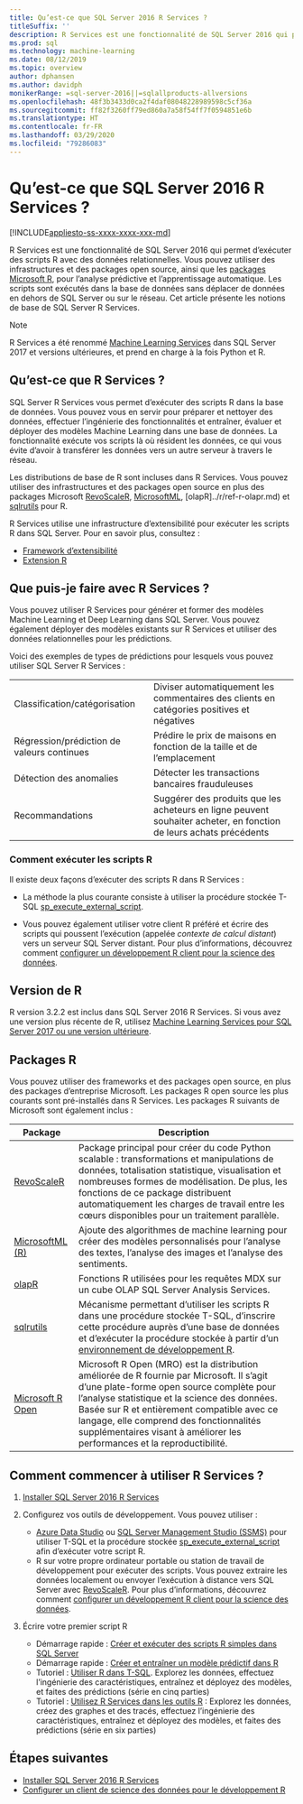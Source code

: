 ```yaml
---
title: Qu’est-ce que SQL Server 2016 R Services ?
titleSuffix: ''
description: R Services est une fonctionnalité de SQL Server 2016 qui permet d’exécuter des scripts R avec des données relationnelles. Vous pouvez utiliser des infrastructures et des packages open source, ainsi que les packages Microsoft R, pour l’analyse prédictive et l’apprentissage automatique. Les scripts sont exécutés dans la base de données sans déplacer de données en dehors de SQL Server ou sur le réseau. Cet article présente les notions de base de SQL Server R Services.
ms.prod: sql
ms.technology: machine-learning
ms.date: 08/12/2019
ms.topic: overview
author: dphansen
ms.author: davidph
monikerRange: =sql-server-2016||=sqlallproducts-allversions
ms.openlocfilehash: 48f3b3433d0ca2f4daf08048228989598c5cf36a
ms.sourcegitcommit: ff82f3260ff79ed860a7a58f54ff7f0594851e6b
ms.translationtype: HT
ms.contentlocale: fr-FR
ms.lasthandoff: 03/29/2020
ms.locfileid: "79286083"
---
```

# <a name="what-is-sql-server-2016-r-services"></a>Qu’est-ce que SQL Server 2016 R Services ?
[!INCLUDE[appliesto-ss-xxxx-xxxx-xxx-md](../../includes/appliesto-ss-xxxx-xxxx-xxx-md.md)]

R Services est une fonctionnalité de SQL Server 2016 qui permet d’exécuter des scripts R avec des données relationnelles. Vous pouvez utiliser des infrastructures et des packages open source, ainsi que les [packages Microsoft R](#packages), pour l’analyse prédictive et l’apprentissage automatique. Les scripts sont exécutés dans la base de données sans déplacer de données en dehors de SQL Server ou sur le réseau. Cet article présente les notions de base de SQL Server R Services.

> [!Note]
> R Services a été renommé [Machine Learning Services](../what-is-sql-server-machine-learning.md) dans SQL Server 2017 et versions ultérieures, et prend en charge à la fois Python et R.

## <a name="what-is-r-services"></a>Qu’est-ce que R Services ?

SQL Server R Services vous permet d’exécuter des scripts R dans la base de données. Vous pouvez vous en servir pour préparer et nettoyer des données, effectuer l’ingénierie des fonctionnalités et entraîner, évaluer et déployer des modèles Machine Learning dans une base de données. La fonctionnalité exécute vos scripts là où résident les données, ce qui vous évite d’avoir à transférer les données vers un autre serveur à travers le réseau.

Les distributions de base de R sont incluses dans R Services. Vous pouvez utiliser des infrastructures et des packages open source en plus des packages Microsoft [RevoScaleR](../r/ref-r-revoscaler.md), [MicrosoftML](../r/ref-r-microsoftml.md), [olapR]../r/ref-r-olapr.md) et [sqlrutils](../r/ref-r-sqlrutils.md) pour R.

R Services utilise une infrastructure d’extensibilité pour exécuter les scripts R dans SQL Server. Pour en savoir plus, consultez :

+ [Framework d’extensibilité](../concepts/extensibility-framework.md)
+ [Extension R](../concepts/extension-r.md)

## <a name="what-can-i-do-with-r-services"></a>Que puis-je faire avec R Services ?

Vous pouvez utiliser R Services pour générer et former des modèles Machine Learning et Deep Learning dans SQL Server. Vous pouvez également déployer des modèles existants sur R Services et utiliser des données relationnelles pour les prédictions.

Voici des exemples de types de prédictions pour lesquels vous pouvez utiliser SQL Server R Services :

|||
|-|-|
|Classification/catégorisation|Diviser automatiquement les commentaires des clients en catégories positives et négatives|
|Régression/prédiction de valeurs continues|Prédire le prix de maisons en fonction de la taille et de l’emplacement|
|Détection des anomalies|Détecter les transactions bancaires frauduleuses |
|Recommandations|Suggérer des produits que les acheteurs en ligne peuvent souhaiter acheter, en fonction de leurs achats précédents|

### <a name="how-to-execute-r-scripts"></a>Comment exécuter les scripts R

Il existe deux façons d’exécuter des scripts R dans R Services :

+ La méthode la plus courante consiste à utiliser la procédure stockée T-SQL [sp_execute_external_script](../../relational-databases/system-stored-procedures/sp-execute-external-script-transact-sql.md).

+ Vous pouvez également utiliser votre client R préféré et écrire des scripts qui poussent l’exécution (appelée *contexte de calcul distant*) vers un serveur SQL Server distant. Pour plus d’informations, découvrez comment [configurer un développement R client pour la science des données](../r/set-up-a-data-science-client.md).

<a name="version"></a>

## <a name="r-version"></a>Version de R

R version 3.2.2 est inclus dans SQL Server 2016 R Services. Si vous avez une version plus récente de R, utilisez [Machine Learning Services pour SQL Server 2017 ou une version ultérieure](../what-is-sql-server-machine-learning.md).

<a name="packages"></a>

## <a name="r-packages"></a>Packages R

Vous pouvez utiliser des frameworks et des packages open source, en plus des packages d’entreprise Microsoft. Les packages R open source les plus courants sont pré-installés dans R Services. Les packages R suivants de Microsoft sont également inclus :

| Package | Description |
|-|-|
| [RevoScaleR](../r/ref-r-revoscaler.md) | Package principal pour créer du code Python scalable : transformations et manipulations de données, totalisation statistique, visualisation et nombreuses formes de modélisation. De plus, les fonctions de ce package distribuent automatiquement les charges de travail entre les cœurs disponibles pour un traitement parallèle. |
| [MicrosoftML (R)](../r/ref-r-microsoftml.md) | Ajoute des algorithmes de machine learning pour créer des modèles personnalisés pour l’analyse des textes, l’analyse des images et l’analyse des sentiments. |
| [olapR](../r/ref-r-olapr.md) | Fonctions R utilisées pour les requêtes MDX sur un cube OLAP SQL Server Analysis Services. |
| [sqlrutils](../r/ref-r-sqlrutils.md) | Mécanisme permettant d’utiliser les scripts R dans une procédure stockée T-SQL, d’inscrire cette procédure auprès d’une base de données et d’exécuter la procédure stockée à partir d’un [environnement de développement R](../r/set-up-a-data-science-client.md). |
| [Microsoft R Open](https://mran.microsoft.com/rro) | Microsoft R Open (MRO) est la distribution améliorée de R fournie par Microsoft. Il s’agit d’une plate-forme open source complète pour l’analyse statistique et la science des données. Basée sur R et entièrement compatible avec ce langage, elle comprend des fonctionnalités supplémentaires visant à améliorer les performances et la reproductibilité. |

## <a name="how-do-i-get-started-with-rservices"></a>Comment commencer à utiliser R Services ?

1. [Installer SQL Server 2016 R Services](../install/sql-r-services-windows-install.md)

1. Configurez vos outils de développement. Vous pouvez utiliser :

    + [Azure Data Studio](../../azure-data-studio/what-is.md) ou [SQL Server Management Studio (SSMS)](../../ssms/sql-server-management-studio-ssms.md) pour utiliser T-SQL et la procédure stockée [sp_execute_external_script](../../relational-databases/system-stored-procedures/sp-execute-external-script-transact-sql.md) afin d’exécuter votre script R.
    + R sur votre propre ordinateur portable ou station de travail de développement pour exécuter des scripts. Vous pouvez extraire les données localement ou envoyer l’exécution à distance vers SQL Server avec [RevoScaleR](../r/ref-r-revoscaler.md). Pour plus d’informations, découvrez comment [configurer un développement R client pour la science des données](../r/set-up-a-data-science-client.md).

1. Écrire votre premier script R

    + Démarrage rapide : [Créer et exécuter des scripts R simples dans SQL Server](../tutorials/quickstart-r-create-script.md)
    + Démarrage rapide : [Créer et entraîner un modèle prédictif dans R](../tutorials/quickstart-r-train-score-model.md)
    + Tutoriel : [Utiliser R dans T-SQL](../tutorials/sqldev-in-database-r-for-sql-developers.md). Explorez les données, effectuez l’ingénierie des caractéristiques, entraînez et déployez des modèles, et faites des prédictions (série en cinq parties)
    + Tutoriel : [Utilisez R Services dans les outils R](../tutorials/walkthrough-data-science-end-to-end-walkthrough.md) : Explorez les données, créez des graphes et des tracés, effectuez l’ingénierie des caractéristiques, entraînez et déployez des modèles, et faites des prédictions (série en six parties)

## <a name="next-steps"></a>Étapes suivantes

+ [Installer SQL Server 2016 R Services](../install/sql-r-services-windows-install.md)
+ [Configurer un client de science des données pour le développement R](../r/set-up-a-data-science-client.md)